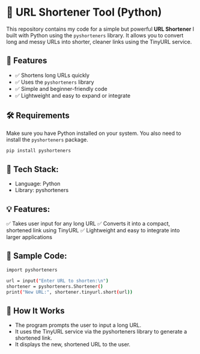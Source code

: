 # 🔗 URL Shortener Tool (Python)

This repository contains my code for a simple but powerful **URL Shortener** I built with Python using the `pyshorteners` library. It allows you to convert long and messy URLs into shorter, cleaner links using the TinyURL service.

## 🚀 Features

- ✅ Shortens long URLs quickly
- ✅ Uses the `pyshorteners` library
- ✅ Simple and beginner-friendly code
- ✅ Lightweight and easy to expand or integrate

## 🛠️ Requirements

Make sure you have Python installed on your system. You also need to install the `pyshorteners` package.

```bash
pip install pyshorteners
```

## 🔧 Tech Stack:
- Language: Python
- Library: pyshorteners

## 💡 Features:
✅ Takes user input for any long URL
✅ Converts it into a compact, shortened link using TinyURL
✅ Lightweight and easy to integrate into larger applications

## 📂 Sample Code:
```bash
import pyshorteners

url = input("Enter URL to shorten:\n")
shortener = pyshorteners.Shortener()
print("New URL:", shortener.tinyurl.short(url))
```

## 🧠 How It Works
- The program prompts the user to input a long URL.
- It uses the TinyURL service via the pyshorteners library to generate a shortened link.
- It displays the new, shortened URL to the user.
